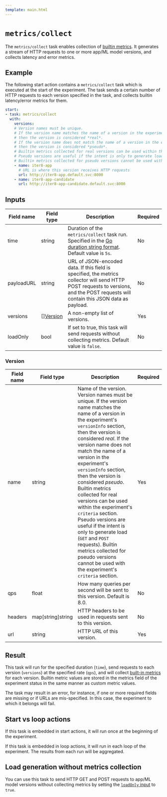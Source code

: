 ```yaml
---
template: main.html
---
```


# `metrics/collect`
The `metrics/collect` task enables collection of [builtin metrics](../../metrics/builtin.md). It generates a stream of HTTP requests to one or more app/ML model versions, and collects latency and error metrics.

## Example

The following start action contains a `metrics/collect` task which is executed at the start of the experiment. The task sends a certain number of HTTP requests to each version specified in the task, and collects builtin latency/error metrics for them.

```yaml
start:
- task: metrics/collect
  with:
    versions:
	# Version names must be unique. 
	# If the version name matches the name of a version in the experiment's `versionInfo` section, 
	# then the version is considered *real*. 
	# If the version name does not match the name of a version in the experiment's `versionInfo` section, 
	# then the version is considered *pseudo*. 
	# Builtin metrics collected for real versions can be used within the experiment's `criteria` section. 
	# Pseudo versions are useful if the intent is only to generate load (`GET` and `POST` requests). 
	# Builtin metrics collected for pseudo versions cannot be used with the experiment's `criteria` section.
    - name: iter8-app
      # URL is where this version receives HTTP requests
      url: http://iter8-app.default.svc:8000
    - name: iter8-app-candidate
      url: http://iter8-app-candidate.default.svc:8000
```

## Inputs
| Field name | Field type | Description | Required |
| ----- | ---- | ----------- | -------- |
| time | string | Duration of the `metrics/collect` task run. Specified in the [Go duration string format](https://golang.org/pkg/time/#ParseDuration). Default value is `5s`. | No |
| payloadURL | string | URL of JSON-encoded data. If this field is specified, the metrics collector will send HTTP POST requests to versions, and the POST requests will contain this JSON data as payload. | No |
| versions | [][Version](#version) | A non-empty list of versions. | Yes |
| loadOnly | bool | If set to true, this task will send requests without collecting metrics. Default value is `false`. | No |

### Version
| Field name | Field type | Description | Required |
| ----- | ---- | ----------- | -------- |
| name | string | Name of the version. Version names must be unique. If the version name matches the name of a version in the experiment's `versionInfo` section, then the version is considered *real*. If the version name does not match the name of a version in the experiment's `versionInfo` section, then the version is considered *pseudo*. Builtin metrics collected for real versions can be used within the experiment's `criteria` section. Pseudo versions are useful if the intent is only to generate load (`GET` and `POST` requests). Builtin metrics collected for pseudo versions cannot be used with the experiment's `criteria` section. | Yes |
| qps | float | How many queries per second will be sent to this version. Default is 8.0. | No |
| headers | map[string]string | HTTP headers to be used in requests sent to this version. | No |
| url | string | HTTP URL of this version. | Yes |


## Result

This task will run for the specified duration (`time`), send requests to each version (`versions`) at the specified rate (`qps`), and will collect [built-in metrics]() for each version. Builtin metric values are stored in the metrics field of the experiment status in the same manner as custom metric values.

The task may result in an error, for instance, if one or more required fields are missing or if URLs are mis-specified. In this case, the experiment to which it belongs will fail.

## Start vs loop actions
If this task is embedded in start actions, it will run once at the beginning of the experiment.

If this task is embedded in loop actions, it will run in each loop of the experiment. The results from each run will be aggregated.

## Load generation without metrics collection
You can use this task to send HTTP GET and POST requests to app/ML model versions without collecting metrics by setting the [`loadOnly` input](#inputs) to `true`.